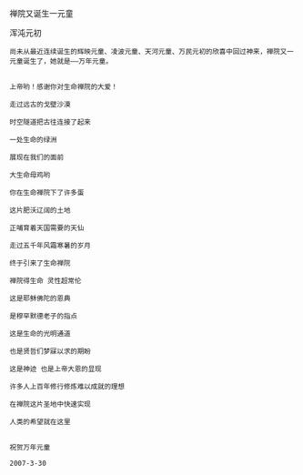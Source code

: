 禅院又诞生一元童

浑沌元初


    尚未从最近连续诞生的辉映元童、凌波元童、天河元童、万民元初的欣喜中回过神来，禅院又一元童诞生了，她就是——万年元童。


    上帝哟！感谢你对生命禅院的大爱！

    走过远古的戈壁沙漠

    时空隧道把古往连接了起来

    一处生命的绿洲

    展现在我们的面前

    大生命母鸡哟

    你在生命禅院下了许多蛋

    这片肥沃辽阔的土地

    正哺育着天国需要的天仙

    走过五千年风霜寒暑的岁月

    终于引来了生命禅院

    禅院得生命 灵性超常伦

    这是耶稣佛陀的恩典

    是穆罕默德老子的指点

    这是生命的光明通道

    也是贤哲们梦寐以求的期盼

    这是神迹 也是上帝大恩的显现

    许多人上百年修行修炼难以成就的理想

    在禅院这片圣地中快速实现

    人类的希望就在这里


    祝贺万年元童

    2007-3-30



